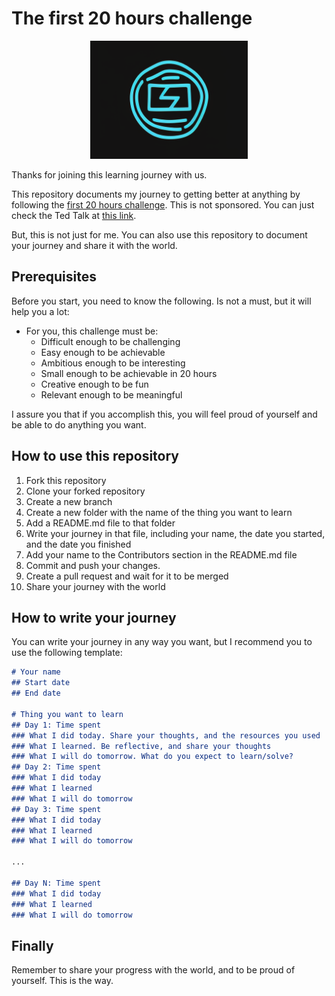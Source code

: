 # The first 20 hours challenge
<p align="center">
 <img src="logo.png?raw=true" alt="20FirstHoursChallenge Logo" width="50%" height="50%"/>
</p>

Thanks for joining this learning journey with us.

This repository documents my journey to getting better at anything by following the [first 20 hours challenge](https://first20hours.com/).
This is not sponsored. You can just check the Ted Talk at [this link](https://youtu.be/5MgBikgcWnY).

But, this is not just for me. You can also use this repository to document your journey and share it with the world.

## Prerequisites
Before you start, you need to know the following. Is not a must, but it will help you a lot:
- For you, this challenge must be:
    - Difficult enough to be challenging
    - Easy enough to be achievable
    - Ambitious enough to be interesting
    - Small enough to be achievable in 20 hours
    - Creative enough to be fun
    - Relevant enough to be meaningful

I assure you that if you accomplish this, you will feel proud of yourself and be able to do anything you want.



## How to use this repository
1. Fork this repository
2. Clone your forked repository
3. Create a new branch
4. Create a new folder with the name of the thing you want to learn
5. Add a README.md file to that folder
6. Write your journey in that file, including your name, the date you started, and the date you finished
7. Add your name to the Contributors section in the README.md file
8. Commit and push your changes. 
9. Create a pull request and wait for it to be merged
10. Share your journey with the world

## How to write your journey
You can write your journey in any way you want, but I recommend you to use the following template:
```markdown
# Your name
## Start date
## End date

# Thing you want to learn
## Day 1: Time spent
### What I did today. Share your thoughts, and the resources you used
### What I learned. Be reflective, and share your thoughts
### What I will do tomorrow. What do you expect to learn/solve?
## Day 2: Time spent
### What I did today
### What I learned
### What I will do tomorrow
## Day 3: Time spent
### What I did today
### What I learned
### What I will do tomorrow

...

## Day N: Time spent
### What I did today
### What I learned
### What I will do tomorrow
```


## Finally

Remember to share your progress with the world, and to be proud of yourself.
This is the way.


